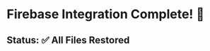 # Firebase Integration Complete! 🎉

## Status: ✅ All Files Restored

<!--Your Resume ATS Analyzer & Career Guide bot is now fully set up with Firebase integration!

## What Was Restored

### Core Application Files
- ✅ `resume_ats_app.py` - Main Streamlit application with ChatGPT-style interface
- ✅ `resume_parser.py` - Resume parsing from PDF/DOCX
- ✅ `ats_scorer.py` - ATS scoring algorithm (100-point scale)

### Firebase Integration
- ✅ `firebase_manager.py` - Firebase Storage operations
- ✅ `firebase_utils.py` - Streamlit-Firebase bridge
- ✅ `test_firebase.py` - Connection testing script

### Helper Scripts
- ✅ `upload_to_firebase.py` - Batch upload PDFs
- ✅ `process_knowledge_base.py` - Process PDFs into ChromaDB

### Documentation
- ✅ `SETUP_GUIDE.md` - Complete setup instructions
- ✅ `QUICK_REFERENCE.md` - Quick command reference
- ✅ `FIREBASE_SETUP.md` - Detailed Firebase configuration
- ✅ `requirements_resume_ats.txt` - All dependencies

## Next Steps

### 1. Install Dependencies (if not already installed)

```powershell
pip install -r requirements_resume_ats.txt
```

### 2. Verify Firebase Connection

```powershell
streamlit run test_firebase.py
```

Expected output:
```
✅ Firebase initialized successfully!
Project ID: fir-192e2
Client Email: firebase-adminsdk-fbsvc@fir-192e2.iam.gserviceaccount.com
Bucket Name: fir-192e2.appspot.com
```

### 3. Run the Application

```powershell
streamlit run resume_ats_app.py
```

The app will open at: `http://localhost:8501`

## Application Features

### 🏠 Home Page
- Clean, centered "What would you like to do today?" welcome
- Feature cards explaining both modes
- Top-left navigation buttons for quick access

### 📊 Analyze Resume
- Upload PDF/DOCX resume
- Get ATS score (0-100) with grade
- 7 categories of detailed feedback:
  - Format (20 pts)
  - Keywords (25 pts)
  - Sections (15 pts)
  - Contact Info (10 pts)
  - Experience (15 pts)
  - Skills (10 pts)
  - Length (5 pts)
- Actionable recommendations

### 💡 Resume Guide
- ChatGPT-style Q&A interface
- "Where should we begin?" welcome screen
- Suggested quick questions
- RAG-powered answers from knowledge base
- Clean message bubbles for chat history

## Current Firebase Status

Based on your configuration:
- **Project ID**: fir-192e2
- **Bucket**: fir-192e2.appspot.com (or .firebasestorage.app)
- **Service Account**: firebase-adminsdk-fbsvc@fir-192e2.iam.gserviceaccount.com
- **Credentials**: Stored in `.streamlit/secrets.toml`

## Troubleshooting Firebase 404 Error

If you see "bucket does not exist" error:

1. **Check exact bucket name** in Firebase Console → Storage
2. **Update firebase_utils.py** if bucket name is different:
   ```python
   # Line 17
   bucket_name = f"{project_id}.firebasestorage.app"  # Try this if .appspot.com fails
   ```
3. **Verify Storage Rules** allow read access
4. **Check Service Account permissions** in Google Cloud Console

## Architecture

```
User → Streamlit UI → resume_ats_app.py
                         ↓
                   ┌─────┴─────┐
                   ↓           ↓
           Analyze Mode    Guide Mode
                ↓              ↓
         resume_parser    rag_utility
         ats_scorer       (ChromaDB)
                              ↓
                      Firebase Storage
                      (Knowledge Base PDFs)
```

## File Structure

```
RAG/
├── resume_ats_app.py              # Main app ⭐
├── resume_parser.py               # PDF/DOCX parsing
├── ats_scorer.py                  # Scoring logic
├── firebase_manager.py            # Storage ops
├── firebase_utils.py              # Streamlit integration
├── rag_utility.py                 # Q&A system
├── test_firebase.py               # Test connection
├── upload_to_firebase.py          # Upload helper
├── process_knowledge_base.py      # Process PDFs
├── requirements_resume_ats.txt    # Dependencies
├── .streamlit/
│   └── secrets.toml              # Credentials (NOT in git)
├── SETUP_GUIDE.md                # Full setup guide
├── QUICK_REFERENCE.md            # Quick commands
└── FIREBASE_SETUP.md             # Firebase details
```

## Testing Checklist

- [ ] Firebase connection works (`test_firebase.py`)
- [ ] Resume upload works (Analyze mode)
- [ ] ATS scoring displays correctly
- [ ] Chat interface loads (Guide mode)
- [ ] Messages display properly
- [ ] Send button works
- [ ] Suggested questions work

## Known Issues & Solutions

### Numpy Version Conflict
```powershell
pip install "numpy<2.0.0,>=1.22.4"
```

### Missing Tuple Import
Already fixed in `ats_scorer.py`:
```python
from typing import Dict, List, Tuple
```

### Firebase 404 Error
Update bucket name format in `firebase_utils.py`

## Knowledge Base PDFs (Optional)

To enable full Q&A functionality, create these PDFs:

1. **ats_basics.pdf** - How ATS systems work
2. **keyword_guide.pdf** - Industry-specific keywords
3. **hr_perspective.pdf** - What recruiters look for
4. **formatting_guide.pdf** - Best formatting practices
5. **common_mistakes.pdf** - What to avoid
6. **action_verbs.pdf** - Strong action words
7. **quantification_guide.pdf** - How to show impact with numbers

Upload to Firebase Storage in `knowledge_base/` folder.

## Quick Commands

```powershell
# Run main app
streamlit run resume_ats_app.py

# Test Firebase
streamlit run test_firebase.py

# Install packages
pip install -r requirements_resume_ats.txt

# Fix numpy
pip install "numpy<2.0.0,>=1.22.4"
```

## Support

If you encounter any issues:

1. Check `.streamlit/secrets.toml` exists and has all credentials
2. Verify Firebase Storage is enabled in Console
3. Test connection with `test_firebase.py`
4. Review error messages in terminal
5. Check SETUP_GUIDE.md for detailed troubleshooting

## Success! 🚀

Your Resume ATS Analyzer is ready to help users:
- Analyze resumes with instant feedback
- Get ATS compatibility scores
- Receive guidance on resume optimization
- Ask questions about ATS best practices

Enjoy your ChatGPT-style resume optimization bot! 💼✨
